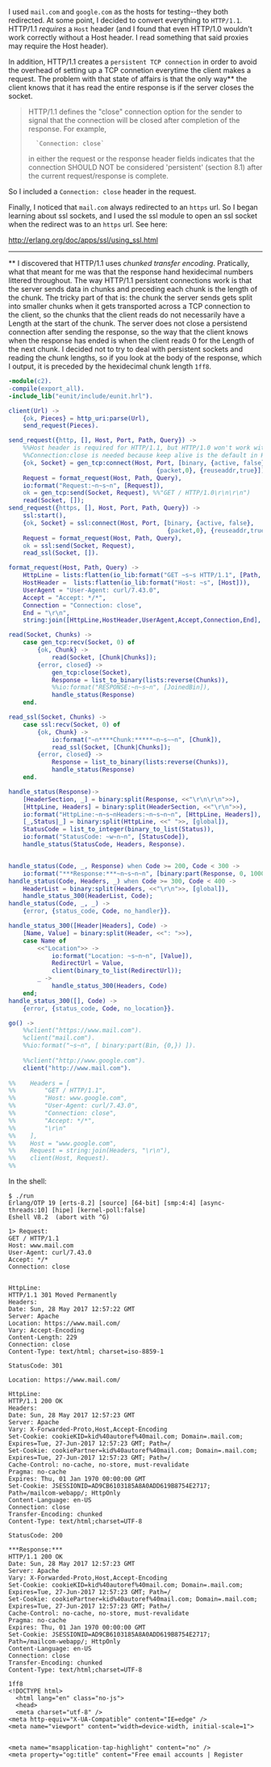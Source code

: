 I used `mail.com` and `google.com` as the hosts for testing--they both redirected.  At some point, I decided to convert everything to `HTTP/1.1`.  HTTP/1.1 _requires_ a `Host` header (and I found that even HTTP/1.0 wouldn't work correctly without a Host header.  I read something that said proxies may require the Host header).  

In addition,  HTTP/1.1 creates a `persistent TCP connection` in order to avoid the overhead of setting up a TCP connetion everytime the client makes a request. The problem with that state of affairs is that the only way\** the client knows that it has read the entire response is if the server closes the socket.  

> HTTP/1.1 defines the "close" connection option for the sender to signal that the connection will be closed after completion of the response. For example,
>
>       `Connection: close`
>       
> in either the request or the response header fields indicates that the connection SHOULD NOT be considered 'persistent' (section 8.1) after the current request/response is complete.


So I included a `Connection: close` header in the request.  

Finally, I noticed that `mail.com` always redirected to an `https` url.  So I began learning about ssl sockets, and I used the ssl module to open an ssl socket when the redirect was to an `https` url.  See here:

http://erlang.org/doc/apps/ssl/using_ssl.html

---

\** I discovered that HTTP/1.1 uses *chunked transfer encoding*.  Pratically, what that meant for me was that the response hand hexidecimal numbers littered throughout.  The way HTTP/1.1 persistent connections work is that the server sends data in chunks and preceding each chunk is the length of the chunk.  The tricky part of that is: the chunk the server sends gets split into smaller chunks when it gets transported across a TCP connection to the client, so the chunks that the client reads do not necessarily have a Length at the start of the chunk.  The server does not close a persistend connection after sending the response, so the way that the client knows when the response has ended is when the client reads 0 for the Length of the next chunk.  I decided not to try to deal with persistent sockets and reading the chunk lengths, so if you look at the body of the response, which I output, it is preceded by the hexidecimal chunk length `1ff8`.

```erlang
-module(c2).
-compile(export_all).
-include_lib("eunit/include/eunit.hrl").

client(Url) ->
    {ok, Pieces} = http_uri:parse(Url),
    send_request(Pieces).

send_request({http, [], Host, Port, Path, Query}) ->
    %%Host header is required for HTTP/1.1, but HTTP/1.0 won't work without it either.
    %%Connection:close is needed because keep alive is the default in HTTP/1.1.
    {ok, Socket} = gen_tcp:connect(Host, Port, [binary, {active, false},
                                         {packet,0}, {reuseaddr,true}]),
    Request = format_request(Host, Path, Query),
    io:format("Request:~n~s~n", [Request]),
    ok = gen_tcp:send(Socket, Request), %%"GET / HTTP/1.0\r\n\r\n")
    read(Socket, []);
send_request({https, [], Host, Port, Path, Query}) ->
    ssl:start(),
    {ok, Socket} = ssl:connect(Host, Port, [binary, {active, false},
                                            {packet,0}, {reuseaddr,true}]),
    Request = format_request(Host, Path, Query),
    ok = ssl:send(Socket, Request),
    read_ssl(Socket, []).

format_request(Host, Path, Query) ->
    HttpLine = lists:flatten(io_lib:format("GET ~s~s HTTP/1.1", [Path, Query] )),
    HostHeader =  lists:flatten(io_lib:format("Host: ~s", [Host])),
    UserAgent = "User-Agent: curl/7.43.0",
    Accept = "Accept: */*",
    Connection = "Connection: close",
    End = "\r\n",
    string:join([HttpLine,HostHeader,UserAgent,Accept,Connection,End], "\r\n").

read(Socket, Chunks) ->
    case gen_tcp:recv(Socket, 0) of
        {ok, Chunk} ->
            read(Socket, [Chunk|Chunks]);
        {error, closed} ->
            gen_tcp:close(Socket),
            Response = list_to_binary(lists:reverse(Chunks)),
            %%io:format("RESPONSE:~n~s~n", [JoinedBin]),
            handle_status(Response)
    end.

read_ssl(Socket, Chunks) ->
    case ssl:recv(Socket, 0) of 
        {ok, Chunk} ->
            io:format("~n****Chunk:*****~n~s~~n", [Chunk]),
            read_ssl(Socket, [Chunk|Chunks]);
        {error, closed} ->
            Response = list_to_binary(lists:reverse(Chunks)),
            handle_status(Response)
    end.

handle_status(Response)->
    [HeaderSection, _] = binary:split(Response, <<"\r\n\r\n">>),
    [HttpLine, Headers] = binary:split(HeaderSection, <<"\r\n">>),
    io:format("HttpLine:~n~s~nHeaders:~n~s~n~n", [HttpLine, Headers]),
    [_,Status|_] = binary:split(HttpLine, <<" ">>, [global]),
    StatusCode = list_to_integer(binary_to_list(Status)),
    io:format("StatusCode: ~w~n~n", [StatusCode]),
    handle_status(StatusCode, Headers, Response).


handle_status(Code, _, Response) when Code >= 200, Code < 300 ->
    io:format("***Response:***~n~s~n~n", [binary:part(Response, 0, 1000)] );
handle_status(Code, Headers, _) when Code >= 300, Code < 400 ->
    HeaderList = binary:split(Headers, <<"\r\n">>, [global]),
    handle_status_300(HeaderList, Code);
handle_status(Code, _, _) ->
    {error, {status_code, Code, no_handler}}.

handle_status_300([Header|Headers], Code) ->
    [Name, Value] = binary:split(Header, <<": ">>),
    case Name of
        <<"Location">> ->
            io:format("Location: ~s~n~n", [Value]),
            RedirectUrl = Value,
            client(binary_to_list(RedirectUrl));
        _ ->
            handle_status_300(Headers, Code)
    end;
handle_status_300([], Code) ->
    {error, {status_code, Code, no_location}}.

go() ->
    %%client("https://www.mail.com").
    %client("mail.com").
    %%io:format("~s~n", [ binary:part(Bin, {0,}) ]).
     
    %%client("http://www.google.com").   
    client("http://www.mail.com").
    
%%    Headers = [
%%        "GET / HTTP/1.1",
%%        "Host: www.google.com",
%%        "User-Agent: curl/7.43.0",
%%        "Connection: close",
%%        "Accept: */*",
%%        "\r\n" 
%%    ],
%%    Host = "www.google.com",
%%    Request = string:join(Headers, "\r\n"),
%%    client(Host, Request).
%%

```

In the shell:
```
$ ./run
Erlang/OTP 19 [erts-8.2] [source] [64-bit] [smp:4:4] [async-threads:10] [hipe] [kernel-poll:false]
Eshell V8.2  (abort with ^G)

1> Request:
GET / HTTP/1.1
Host: www.mail.com
User-Agent: curl/7.43.0
Accept: */*
Connection: close


HttpLine:
HTTP/1.1 301 Moved Permanently
Headers:
Date: Sun, 28 May 2017 12:57:22 GMT
Server: Apache
Location: https://www.mail.com/
Vary: Accept-Encoding
Content-Length: 229
Connection: close
Content-Type: text/html; charset=iso-8859-1

StatusCode: 301

Location: https://www.mail.com/

HttpLine:
HTTP/1.1 200 OK
Headers:
Date: Sun, 28 May 2017 12:57:23 GMT
Server: Apache
Vary: X-Forwarded-Proto,Host,Accept-Encoding
Set-Cookie: cookieKID=kid%40autoref%40mail.com; Domain=.mail.com; Expires=Tue, 27-Jun-2017 12:57:23 GMT; Path=/
Set-Cookie: cookiePartner=kid%40autoref%40mail.com; Domain=.mail.com; Expires=Tue, 27-Jun-2017 12:57:23 GMT; Path=/
Cache-Control: no-cache, no-store, must-revalidate
Pragma: no-cache
Expires: Thu, 01 Jan 1970 00:00:00 GMT
Set-Cookie: JSESSIONID=AD9CB6103185A8A0ADD619B8754E2717; Path=/mailcom-webapp/; HttpOnly
Content-Language: en-US
Connection: close
Transfer-Encoding: chunked
Content-Type: text/html;charset=UTF-8

StatusCode: 200

***Response:***
HTTP/1.1 200 OK
Date: Sun, 28 May 2017 12:57:23 GMT
Server: Apache
Vary: X-Forwarded-Proto,Host,Accept-Encoding
Set-Cookie: cookieKID=kid%40autoref%40mail.com; Domain=.mail.com; Expires=Tue, 27-Jun-2017 12:57:23 GMT; Path=/
Set-Cookie: cookiePartner=kid%40autoref%40mail.com; Domain=.mail.com; Expires=Tue, 27-Jun-2017 12:57:23 GMT; Path=/
Cache-Control: no-cache, no-store, must-revalidate
Pragma: no-cache
Expires: Thu, 01 Jan 1970 00:00:00 GMT
Set-Cookie: JSESSIONID=AD9CB6103185A8A0ADD619B8754E2717; Path=/mailcom-webapp/; HttpOnly
Content-Language: en-US
Connection: close
Transfer-Encoding: chunked
Content-Type: text/html;charset=UTF-8

1ff8
<!DOCTYPE html>
  <html lang="en" class="no-js">
  <head>
  <meta charset="utf-8" />
<meta http-equiv="X-UA-Compatible" content="IE=edge" />
<meta name="viewport" content="width=device-width, initial-scale=1">


<meta name="msapplication-tap-highlight" content="no" />
<meta property="og:title" content="Free email accounts | Register
```
